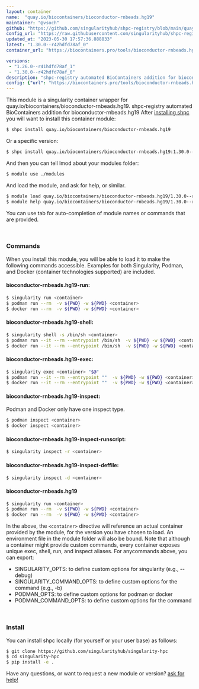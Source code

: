 ```yaml
---
layout: container
name:  "quay.io/biocontainers/bioconductor-rnbeads.hg19"
maintainer: "@vsoch"
github: "https://github.com/singularityhub/shpc-registry/blob/main/quay.io/biocontainers/bioconductor-rnbeads.hg19/container.yaml"
config_url: "https://raw.githubusercontent.com/singularityhub/shpc-registry/main/quay.io/biocontainers/bioconductor-rnbeads.hg19/container.yaml"
updated_at: "2023-05-30 17:57:36.888833"
latest: "1.30.0--r42hdfd78af_0"
container_url: "https://biocontainers.pro/tools/bioconductor-rnbeads.hg19"

versions:
 - "1.26.0--r41hdfd78af_1"
 - "1.30.0--r42hdfd78af_0"
description: "shpc-registry automated BioContainers addition for bioconductor-rnbeads.hg19"
config: {"url": "https://biocontainers.pro/tools/bioconductor-rnbeads.hg19", "maintainer": "@vsoch", "description": "shpc-registry automated BioContainers addition for bioconductor-rnbeads.hg19", "latest": {"1.30.0--r42hdfd78af_0": "sha256:100a40bb6d7ab804e4fe77ba931addf0391fd36417d86d4b320765cac19240a6"}, "tags": {"1.26.0--r41hdfd78af_1": "sha256:366ee2b2ed6a983b5633ba95f90f70f9a3c285e016bd09f2426b905c3c197891", "1.30.0--r42hdfd78af_0": "sha256:100a40bb6d7ab804e4fe77ba931addf0391fd36417d86d4b320765cac19240a6"}, "docker": "quay.io/biocontainers/bioconductor-rnbeads.hg19"}
---
```


This module is a singularity container wrapper for quay.io/biocontainers/bioconductor-rnbeads.hg19.
shpc-registry automated BioContainers addition for bioconductor-rnbeads.hg19
After [installing shpc](#install) you will want to install this container module:


```bash
$ shpc install quay.io/biocontainers/bioconductor-rnbeads.hg19
```

Or a specific version:

```bash
$ shpc install quay.io/biocontainers/bioconductor-rnbeads.hg19:1.30.0--r42hdfd78af_0
```

And then you can tell lmod about your modules folder:

```bash
$ module use ./modules
```

And load the module, and ask for help, or similar.

```bash
$ module load quay.io/biocontainers/bioconductor-rnbeads.hg19/1.30.0--r42hdfd78af_0
$ module help quay.io/biocontainers/bioconductor-rnbeads.hg19/1.30.0--r42hdfd78af_0
```

You can use tab for auto-completion of module names or commands that are provided.

<br>

### Commands

When you install this module, you will be able to load it to make the following commands accessible.
Examples for both Singularity, Podman, and Docker (container technologies supported) are included.

#### bioconductor-rnbeads.hg19-run:

```bash
$ singularity run <container>
$ podman run --rm  -v ${PWD} -w ${PWD} <container>
$ docker run --rm  -v ${PWD} -w ${PWD} <container>
```

#### bioconductor-rnbeads.hg19-shell:

```bash
$ singularity shell -s /bin/sh <container>
$ podman run --it --rm --entrypoint /bin/sh  -v ${PWD} -w ${PWD} <container>
$ docker run --it --rm --entrypoint /bin/sh  -v ${PWD} -w ${PWD} <container>
```

#### bioconductor-rnbeads.hg19-exec:

```bash
$ singularity exec <container> "$@"
$ podman run --it --rm --entrypoint ""  -v ${PWD} -w ${PWD} <container> "$@"
$ docker run --it --rm --entrypoint ""  -v ${PWD} -w ${PWD} <container> "$@"
```

#### bioconductor-rnbeads.hg19-inspect:

Podman and Docker only have one inspect type.

```bash
$ podman inspect <container>
$ docker inspect <container>
```

#### bioconductor-rnbeads.hg19-inspect-runscript:

```bash
$ singularity inspect -r <container>
```

#### bioconductor-rnbeads.hg19-inspect-deffile:

```bash
$ singularity inspect -d <container>
```



#### bioconductor-rnbeads.hg19

```bash
$ singularity run <container>
$ podman run --rm  -v ${PWD} -w ${PWD} <container>
$ docker run --rm  -v ${PWD} -w ${PWD} <container>
```


In the above, the `<container>` directive will reference an actual container provided
by the module, for the version you have chosen to load. An environment file in the
module folder will also be bound. Note that although a container
might provide custom commands, every container exposes unique exec, shell, run, and
inspect aliases. For anycommands above, you can export:

 - SINGULARITY_OPTS: to define custom options for singularity (e.g., --debug)
 - SINGULARITY_COMMAND_OPTS: to define custom options for the command (e.g., -b)
 - PODMAN_OPTS: to define custom options for podman or docker
 - PODMAN_COMMAND_OPTS: to define custom options for the command

<br>

### Install

You can install shpc locally (for yourself or your user base) as follows:

```bash
$ git clone https://github.com/singularityhub/singularity-hpc
$ cd singularity-hpc
$ pip install -e .
```

Have any questions, or want to request a new module or version? [ask for help!](https://github.com/singularityhub/singularity-hpc/issues)